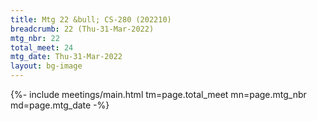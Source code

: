 ```yaml
---
title: Mtg 22 &bull; CS-280 (202210)
breadcrumb: 22 (Thu-31-Mar-2022)
mtg_nbr: 22
total_meet: 24
mtg_date: Thu-31-Mar-2022
layout: bg-image
---
```


{%- include meetings/main.html
    tm=page.total_meet
    mn=page.mtg_nbr
    md=page.mtg_date
-%}
